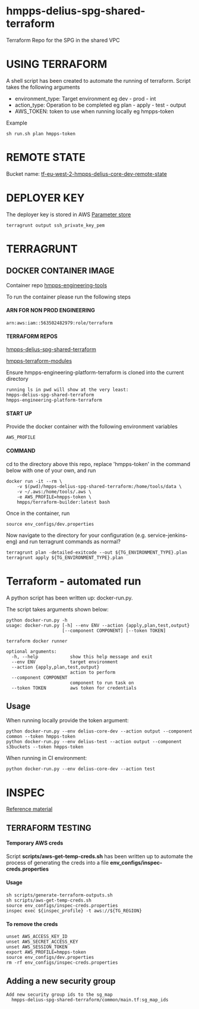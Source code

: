# hmpps-delius-spg-shared-terraform
Terraform Repo for the SPG in the shared VPC

USING TERRAFORM
================

A shell script has been created to automate the running of terraform.
Script takes the following arguments

* environment_type: Target environment eg dev - prod - int
* action_type: Operation to be completed eg plan - apply - test - output
* AWS_TOKEN: token to use when running locally eg hmpps-token

Example

```
sh run.sh plan hmpps-token
```


REMOTE STATE
============

Bucket name: [tf-eu-west-2-hmpps-delius-core-dev-remote-state](https://s3.console.aws.amazon.com/s3/object/tf-eu-west-2-hmpps-delius-core-dev-remote-state/vpc/terraform.tfstate?region=eu-west-2&tab=overview)

DEPLOYER KEY
============

The deployer key is stored in AWS [Parameter store](https://eu-west-2.console.aws.amazon.com/systems-manager/parameters/tf-eu-west-2-hmpps-delius-core-dev-alfresco-ssh-private-key/description?region=eu-west-2)
```
terragrunt output ssh_private_key_pem
```


TERRAGRUNT
===========

## DOCKER CONTAINER IMAGE

Container repo [hmpps-engineering-tools](https://github.com/ministryofjustice/hmpps-engineering-tools)

To run the container please run the following steps

#### ARN FOR NON PROD ENGINEERING

```
arn:aws:iam::563502482979:role/terraform
```

#### TERRAFORM REPOS

[hmpps-delius-spg-shared-terraform](https://github.com/ministryofjustice/hmpps-delius-SPG-shared-terraform)

[hmpps-terraform-modules](https://github.com/ministryofjustice/hmpps-terraform-modules)

Ensure hmpps-engineering-platform-terraform is cloned into the current directory

```
running ls in pwd will show at the very least:
hmpps-delius-spg-shared-terraform
hmpps-engineering-platform-terraform
```

#### START UP

Provide the docker container with the following environment variables

```
AWS_PROFILE
```

#### COMMAND

cd to the directory above this repo, replace 'hmpps-token' in the command below with one of your own, and run
```
docker run -it --rm \
	-v $(pwd)/hmpps-delius-spg-shared-terraform:/home/tools/data \
	-v ~/.aws:/home/tools/.aws \
	-e AWS_PROFILE=hmpps-token \
	hmpps/terraform-builder:latest bash
```
Once in the container, run

```
source env_configs/dev.properties
```
Now navigate to the directory for your configuration (e.g. service-jenkins-eng) and run terragrunt commands as normal?

```
terragrunt plan -detailed-exitcode --out ${TG_ENVIRONMENT_TYPE}.plan
terragrunt apply ${TG_ENVIRONMENT_TYPE}.plan
```

Terraform - automated run
==========================

A python script has been written up: docker-run.py.

The script takes arguments shown below:

```
python docker-run.py -h
usage: docker-run.py [-h] --env ENV --action {apply,plan,test,output}
                     [--component COMPONENT] [--token TOKEN]

terraform docker runner

optional arguments:
  -h, --help            show this help message and exit
  --env ENV             target environment
  --action {apply,plan,test,output}
                        action to perform
  --component COMPONENT
                        component to run task on
  --token TOKEN         aws token for credentials
````

## Usage

When running locally provide the token argument:

```
python docker-run.py --env delius-core-dev --action output --component common --token hmpps-token
python docker-run.py --env delius-test --action output --component s3buckets --token hmpps-token
```

When running in CI environment:

```
python docker-run.py --env delius-core-dev --action test

```


INSPEC
======

[Reference material](https://www.inspec.io/docs/reference/resources/#aws-resources)

## TERRAFORM TESTING

#### Temporary AWS creds 

Script __scripts/aws-get-temp-creds.sh__ has been written up to automate the process of generating the creds into a file __env_configs/inspec-creds.properties__

#### Usage

```
sh scripts/generate-terraform-outputs.sh
sh scripts/aws-get-temp-creds.sh
source env_configs/inspec-creds.properties
inspec exec ${inspec_profile} -t aws://${TG_REGION}
```

#### To remove the creds

```
unset AWS_ACCESS_KEY_ID
unset AWS_SECRET_ACCESS_KEY
unset AWS_SESSION_TOKEN
export AWS_PROFILE=hmpps-token
source env_configs/dev.properties
rm -rf env_configs/inspec-creds.properties
```

## Adding a new security group
```
Add new security group ids to the sg_map
  hmpps-delius-spg-shared-terraform/common/main.tf:sg_map_ids

```